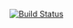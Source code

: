 [![Build Status](https://travis-ci.com/sjinno/sjinno.github.io.svg?branch=master)](https://travis-ci.com/sjinno/sjinno.github.io)
